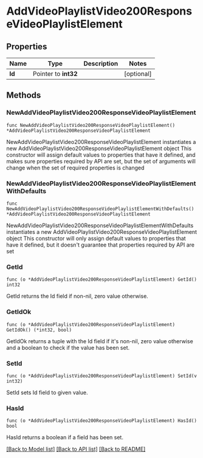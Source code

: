 # AddVideoPlaylistVideo200ResponseVideoPlaylistElement

## Properties

Name | Type | Description | Notes
------------ | ------------- | ------------- | -------------
**Id** | Pointer to **int32** |  | [optional] 

## Methods

### NewAddVideoPlaylistVideo200ResponseVideoPlaylistElement

`func NewAddVideoPlaylistVideo200ResponseVideoPlaylistElement() *AddVideoPlaylistVideo200ResponseVideoPlaylistElement`

NewAddVideoPlaylistVideo200ResponseVideoPlaylistElement instantiates a new AddVideoPlaylistVideo200ResponseVideoPlaylistElement object
This constructor will assign default values to properties that have it defined,
and makes sure properties required by API are set, but the set of arguments
will change when the set of required properties is changed

### NewAddVideoPlaylistVideo200ResponseVideoPlaylistElementWithDefaults

`func NewAddVideoPlaylistVideo200ResponseVideoPlaylistElementWithDefaults() *AddVideoPlaylistVideo200ResponseVideoPlaylistElement`

NewAddVideoPlaylistVideo200ResponseVideoPlaylistElementWithDefaults instantiates a new AddVideoPlaylistVideo200ResponseVideoPlaylistElement object
This constructor will only assign default values to properties that have it defined,
but it doesn't guarantee that properties required by API are set

### GetId

`func (o *AddVideoPlaylistVideo200ResponseVideoPlaylistElement) GetId() int32`

GetId returns the Id field if non-nil, zero value otherwise.

### GetIdOk

`func (o *AddVideoPlaylistVideo200ResponseVideoPlaylistElement) GetIdOk() (*int32, bool)`

GetIdOk returns a tuple with the Id field if it's non-nil, zero value otherwise
and a boolean to check if the value has been set.

### SetId

`func (o *AddVideoPlaylistVideo200ResponseVideoPlaylistElement) SetId(v int32)`

SetId sets Id field to given value.

### HasId

`func (o *AddVideoPlaylistVideo200ResponseVideoPlaylistElement) HasId() bool`

HasId returns a boolean if a field has been set.


[[Back to Model list]](../README.md#documentation-for-models) [[Back to API list]](../README.md#documentation-for-api-endpoints) [[Back to README]](../README.md)


